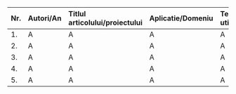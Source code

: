| Nr. | Autori/An | Titlul articolului/proiectului | Aplicatie/Domeniu | Tehnologii utilizate | Metodologie/Abordare | Rezultate | Limitari | Comentarii suplimentare | 
| :--- | :--- | :--- | :--- | :--- | :--- | :--- | :--- | :--- |
| 1. | A | A | A | A | A | A | A | A |
| 2. | A | A | A | A | A | A | A | A |
| 3. | A | A | A | A | A | A | A | A |
| 4. | A | A | A | A | A | A | A | A |
| 5. | A | A | A | A | A | A | A | A |
